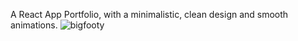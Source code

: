 A React App Portfolio, with a minimalistic, clean design and smooth animations. 
![bigfooty](https://github.com/viiDane/bigfooty_portfolio/assets/106529400/157bf87e-f283-4abc-b50b-27df38302aae)
